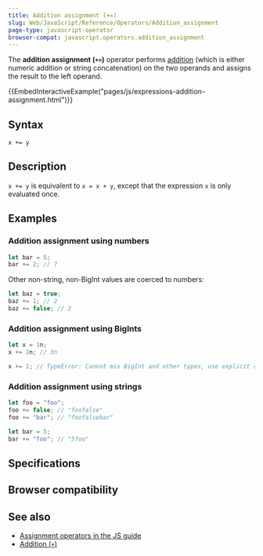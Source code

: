 ```yaml
---
title: Addition assignment (+=)
slug: Web/JavaScript/Reference/Operators/Addition_assignment
page-type: javascript-operator
browser-compat: javascript.operators.addition_assignment
---
```




The **addition assignment (`+=`)** operator performs [addition](/Web/JavaScript/Reference/Operators/Addition) (which is either numeric addition or string concatenation) on the two operands and assigns the result to the left operand.

{{EmbedInteractiveExample("pages/js/expressions-addition-assignment.html")}}

## Syntax

```js-nolint
x += y
```

## Description

`x += y` is equivalent to `x = x + y`, except that the expression `x` is only evaluated once.

## Examples

### Addition assignment using numbers

```js
let bar = 5;
bar += 2; // 7
```

Other non-string, non-BigInt values are coerced to numbers:

```js
let baz = true;
baz += 1; // 2
baz += false; // 2
```

### Addition assignment using BigInts

```js
let x = 1n;
x += 2n; // 3n

x += 1; // TypeError: Cannot mix BigInt and other types, use explicit conversions
```

### Addition assignment using strings

```js
let foo = "foo";
foo += false; // "foofalse"
foo += "bar"; // "foofalsebar"

let bar = 5;
bar += "foo"; // "5foo"
```

## Specifications



## Browser compatibility



## See also

- [Assignment operators in the JS guide](/Web/JavaScript/Guide/Expressions_and_operators#assignment_operators)
- [Addition (`+`)](/Web/JavaScript/Reference/Operators/Addition)
